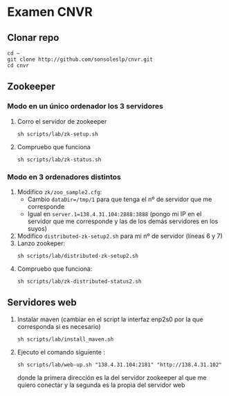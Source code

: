 # Examen CNVR

## Clonar repo
```
cd ~
git clone http://github.com/sonsoleslp/cnvr.git
cd cnvr
```

## Zookeeper
### Modo en un único ordenador los 3 servidores
1. Corro el servidor de zookeeper
	```
	sh scripts/lab/zk-setup.sh
	```
2. Compruebo que funciona
	```
	sh scripts/lab/zk-status.sh
	```

### Modo en 3 ordenadores distintos
1. Modifico `zk/zoo_sample2.cfg`:
	* Cambio `dataDir=/tmp/1` para que tenga el nº de servidor que me corresponde
	* Igual en `server.1=138.4.31.104:2888:3888` (pongo mi IP en el servidor que me corresponde y las de los demás servidores en los suyos)
2. Modifico `distributed-zk-setup2.sh` para mi nº de servidor (líneas 6 y 7)
3. Lanzo zookeper:
	```
	sh scripts/lab/distributed-zk-setup2.sh
	```
4. Compruebo que funciona:
	```
	sh scripts/lab/zk-distributed-status2.sh
	```

## Servidores web
1. Instalar maven (cambiar en el script la interfaz enp2s0 por la que corresponda si es necesario)
	```
	sh scripts/lab/install_maven.sh
	```
2. Ejecuto el comando siguiente :
	```
	sh scripts/lab/web-up.sh "138.4.31.104:2181" "http://138.4.31.102"
	```
	donde la primera dirección es la del servidor zookeeper al que me quiero conectar y la segunda es la propia del servidor web

